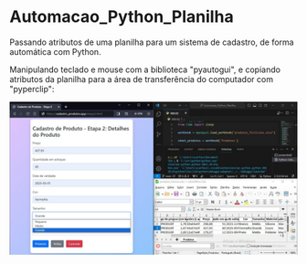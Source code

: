 # Automacao_Python_Planilha

Passando atributos de uma planilha para um sistema de cadastro, de forma automática com Python.

Manipulando teclado e mouse com a biblioteca "pyautogui", e copiando atributos da planilha para a área de transferência do computador com "pyperclip":

<p></p>
<img src="print-automacao-py.jpeg">
